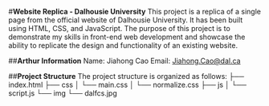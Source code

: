 #**Website Replica - Dalhousie University**
This project is a replica of a single page from the official website of Dalhousie University. It has been built using HTML, CSS, and JavaScript. The purpose of this project is to demonstrate my skills in front-end web development and showcase the ability to replicate the design and functionality of an existing website.


##**Arthur Information**
Name: Jiahong Cao
Email: Jiahong.Cao@dal.ca

##**Project Structure**
The project structure is organized as follows:
├── index.html
├── css
│   └── main.css
│   └── normalize.css
├── js
│   └── script.js
└── img
    └── dalfcs.jpg
    
